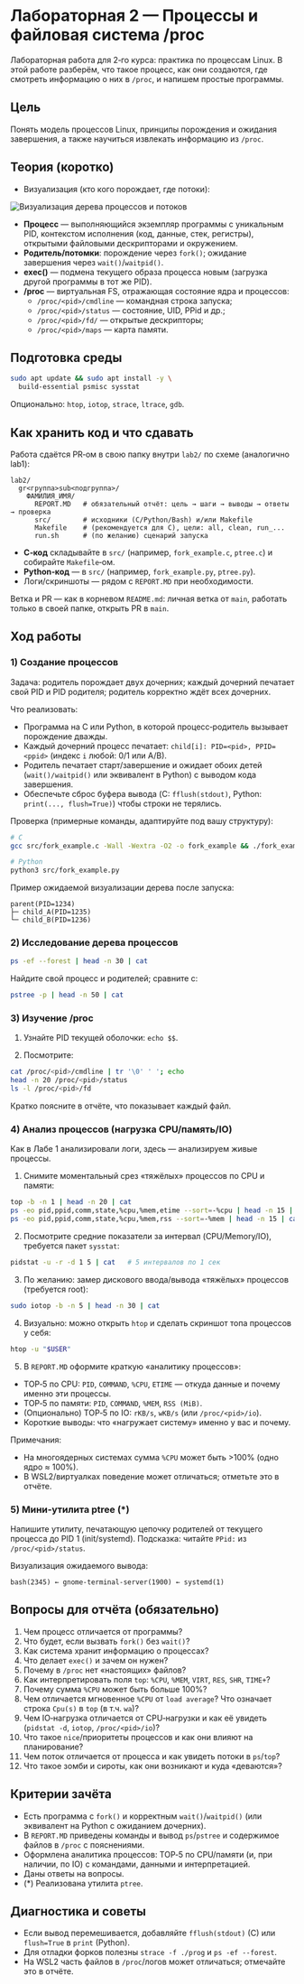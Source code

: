 # Лабораторная 2 — Процессы и файловая система /proc

Лабораторная работа для 2‑го курса: практика по процессам Linux. В этой работе разберём, что такое процесс, как они создаются, где смотреть информацию о них в `/proc`, и напишем простые программы.

## Цель
Понять модель процессов Linux, принципы порождения и ожидания завершения, а также научиться извлекать информацию из `/proc`.

## Теория (коротко)
- Визуализация (кто кого порождает, где потоки):

![Визуализация дерева процессов и потоков](../docs/lab2-process-tree.svg)

- **Процесс** — выполняющийся экземпляр программы с уникальным PID, контекстом исполнения (код, данные, стек, регистры), открытыми файловыми дескрипторами и окружением.
- **Родитель/потомки**: порождение через `fork()`; ожидание завершения через `wait()`/`waitpid()`.
- **exec()** — подмена текущего образа процесса новым (загрузка другой программы в тот же PID).
- **/proc** — виртуальная FS, отражающая состояние ядра и процессов:
  - `/proc/<pid>/cmdline` — командная строка запуска;
  - `/proc/<pid>/status` — состояние, UID, PPid и др.;
  - `/proc/<pid>/fd/` — открытые дескрипторы;
  - `/proc/<pid>/maps` — карта памяти.

## Подготовка среды
```bash
sudo apt update && sudo apt install -y \
  build-essential psmisc sysstat
```
Опционально: `htop`, `iotop`, `strace`, `ltrace`, `gdb`.

## Как хранить код и что сдавать
Работа сдаётся PR‑ом в свою папку внутри `lab2/` по схеме (аналогично lab1):

```
lab2/
  gr<группа>sub<подгруппа>/
    ФАМИЛИЯ_ИМЯ/
      REPORT.MD   # обязательный отчёт: цель → шаги → выводы → ответы → проверка
      src/        # исходники (C/Python/Bash) и/или Makefile
      Makefile    # (рекомендуется для C), цели: all, clean, run_...
      run.sh      # (по желанию) сценарий запуска
```

- **C‑код** складывайте в `src/` (например, `fork_example.c`, `ptree.c`) и собирайте `Makefile`‑ом.
- **Python‑код** — в `src/` (например, `fork_example.py`, `ptree.py`).
- Логи/скриншоты — рядом с `REPORT.MD` при необходимости.


Ветка и PR — как в корневом `README.md`: личная ветка от `main`, работать только в своей папке, открыть PR в `main`.

## Ход работы

### 1) Создание процессов
Задача: родитель порождает двух дочерних; каждый дочерний печатает свой PID и PID родителя; родитель корректно ждёт всех дочерних.

Что реализовать:
- Программа на C или Python, в которой процесс‑родитель вызывает порождение дважды.
- Каждый дочерний процесс печатает: `child[i]: PID=<pid>, PPID=<ppid>` (индекс `i` любой: 0/1 или A/B).
- Родитель печатает старт/завершение и ожидает обоих детей (`wait()/waitpid()` или эквивалент в Python) с выводом кода завершения.
- Обеспечьте сброс буфера вывода (C: `fflush(stdout)`, Python: `print(..., flush=True)`) чтобы строки не терялись.

Проверка (примерные команды, адаптируйте под вашу структуру):
```bash
# C
gcc src/fork_example.c -Wall -Wextra -O2 -o fork_example && ./fork_example

# Python
python3 src/fork_example.py
```

Пример ожидаемой визуализации дерева после запуска:
```
parent(PID=1234)
├─ child_A(PID=1235)
└─ child_B(PID=1236)
```

### 2) Исследование дерева процессов
```bash
ps -ef --forest | head -n 30 | cat
```
Найдите свой процесс и родителей; сравните с:
```bash
pstree -p | head -n 50 | cat
```

### 3) Изучение /proc
1) Узнайте PID текущей оболочки: `echo $$`.

2) Посмотрите:
```bash
cat /proc/<pid>/cmdline | tr '\0' ' '; echo
head -n 20 /proc/<pid>/status
ls -l /proc/<pid>/fd
```
Кратко поясните в отчёте, что показывает каждый файл.

### 4) Анализ процессов (нагрузка CPU/память/IO)
Как в Лабе 1 анализировали логи, здесь — анализируем живые процессы.

1) Снимите моментальный срез «тяжёлых» процессов по CPU и памяти:
```bash
top -b -n 1 | head -n 20 | cat
ps -eo pid,ppid,comm,state,%cpu,%mem,etime --sort=-%cpu | head -n 15 | cat
ps -eo pid,ppid,comm,state,%cpu,%mem,rss --sort=-%mem | head -n 15 | cat
```

2) Посмотрите средние показатели за интервал (CPU/Memory/IO), требуется пакет `sysstat`:
```bash
pidstat -u -r -d 1 5 | cat   # 5 интервалов по 1 сек
```

3) По желанию: замер дискового ввода/вывода «тяжёлых» процессов (требуется root):
```bash
sudo iotop -b -n 5 | head -n 30 | cat
```

4) Визуально: можно открыть `htop` и сделать скриншот топа процессов у себя:
```bash
htop -u "$USER"
```

5) В `REPORT.MD` оформите краткую «аналитику процессов»:
- TOP‑5 по CPU: `PID`, `COMMAND`, `%CPU`, `ETIME` — откуда данные и почему именно эти процессы.
- TOP‑5 по памяти: `PID`, `COMMAND`, `%MEM`, `RSS (MiB)`.
- (Опционально) TOP‑5 по IO: `rKB/s`, `wKB/s` (или `/proc/<pid>/io`).
- Короткие выводы: что «нагружает систему» именно у вас и почему.

Примечания:
- На многоядерных системах сумма `%CPU` может быть >100% (одно ядро ≈ 100%).
- В WSL2/виртуалках поведение может отличаться; отметьте это в отчёте.

### 5) Мини‑утилита ptree (*)
Напишите утилиту, печатающую цепочку родителей от текущего процесса до PID 1 (init/systemd). Подсказка: читайте `PPid:` из `/proc/<pid>/status`.

Визуализация ожидаемого вывода:
```
bash(2345) ← gnome-terminal-server(1900) ← systemd(1)
```

## Вопросы для отчёта (обязательно)
1. Чем процесс отличается от программы?
2. Что будет, если вызвать `fork()` без `wait()`?
3. Как система хранит информацию о процессах?
4. Что делает `exec()` и зачем он нужен?
5. Почему в `/proc` нет «настоящих» файлов?
6. Как интерпретировать поля `top`: `%CPU`, `%MEM`, `VIRT`, `RES`, `SHR`, `TIME+`?
7. Почему сумма `%CPU` может быть больше 100%?
8. Чем отличается мгновенное `%CPU` от `load average`? Что означает строка `Cpu(s)` в `top` (в т.ч. `wa`)?
9. Чем IO‑нагрузка отличается от CPU‑нагрузки и как её увидеть (`pidstat -d`, `iotop`, `/proc/<pid>/io`)?
10. Что такое `nice`/приоритеты процессов и как они влияют на планирование?
11. Чем поток отличается от процесса и как увидеть потоки в `ps`/`top`?
12. Что такое зомби и сироты, как они возникают и куда «деваются»?

## Критерии зачёта
- Есть программа с `fork()` и корректным `wait()`/`waitpid()` (или эквивалент на Python с ожиданием дочерних).
- В `REPORT.MD` приведены команды и вывод `ps`/`pstree` и содержимое файлов в `/proc` с пояснениями.
- Оформлена аналитика процессов: TOP‑5 по CPU/памяти (и, при наличии, по IO) с командами, данными и интерпретацией.
- Даны ответы на вопросы.
- (*) Реализована утилита `ptree`.

## Диагностика и советы
- Если вывод перемешивается, добавляйте `fflush(stdout)` (C) или `flush=True` в `print` (Python).
- Для отладки форков полезны `strace -f ./prog` и `ps -ef --forest`.
- На WSL2 часть файлов в `/proc`/логов может отличаться; отмечайте это в отчёте.


